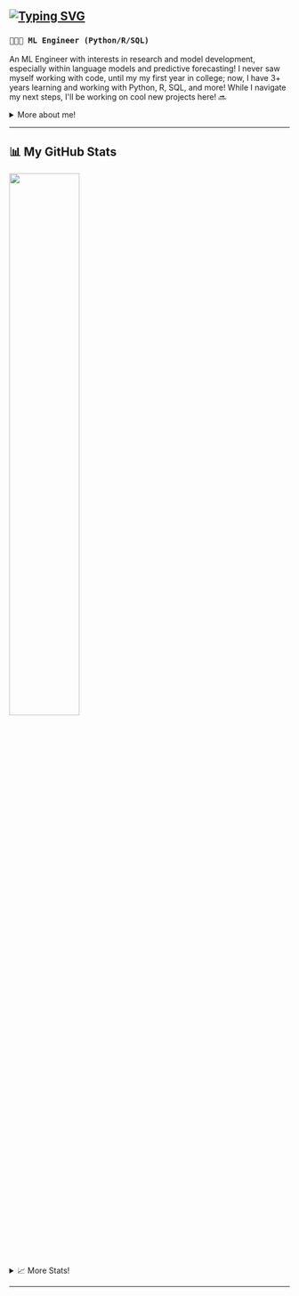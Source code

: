 <h2 align = "left">
<a href="https://git.io/typing-svg"><img src="https://readme-typing-svg.demolab.com?font=Fira+Code&weight=700&size=34&duration=6000&pause=1000&color=167B29&center=False&vCenter=True&repeat=false&random=false&width=435&lines=Scott+Pitcher..." alt="Typing SVG" /></a>
</h2>
<h3>
  <code >👨🏻‍💻 ML Engineer (Python/R/SQL)</code>
</h3>

An ML Engineer with interests in research and model development, especially within language models and predictive forecasting! I never saw myself working with code, until my my first year in college; now, I have 3+ years learning and working with Python, R, SQL, and more! While I navigate my next steps, I'll be working on cool new projects here! 🔜

<p>  
<div>
<details>
  <summary> More about me! </summary>

- 🔭 Always exploring cutting-edge **machine learning tools** 

- ⭐️ My greatest interests in ML are **language models, computer vision tools, and statistical analysis**

- 🧹 Passionate about **keeping code clean** for comprehension, reuse, and scaling

- 🏋🏽‍♂️ When my mind isn't flooded in code, you can **find me at the gym**

- 👥 Connect with me on [LinkedIn!](https://www.linkedin.com/in/scottpitcher1)
</details>

</p>

---
## 📊 My GitHub Stats

<a href ="https://github.com/scottpitcher"> <img width = "50%" src = "https://github-readme-stats.vercel.app/api?username=scottpitcher&show_icons=true&theme=vue-dark"> </a>

<div>
<details>
  <summary> 📈 More Stats! </summary>
<h3>🔥 Streak Stats</h3>
<a href ="https://github.com/scottpitcher"> <img width = "50%" src = "https://streak-stats.demolab.com?user=scottpitcher&theme=nordfox&border_radius=0"> </a>

<a href="https://github.com/ashutosh00710/github-readme-activity-graph"> <img width = "80%" src="https://github-readme-activity-graph.vercel.app/graph?username=scottpitcher&theme=vue&hide_border=true" alt="GitHub activity graph"> </a>

<h3> 💬 Languages</h3>
<a href="https://github.com/anuraghazra/github-readme-stats"><img width = "80%" alt="Scott's Top Languages" src="https://denvercoder1-github-readme-stats.vercel.app/api/top-langs/?username=scottpitcher&langs_count=8&layout=compact&theme=vue&langs_count=8&layout=compact&hide_border=true" height="192px" style="float: left;"></a>

</details>

---

